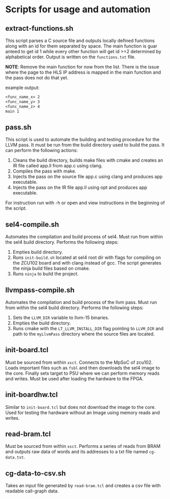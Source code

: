 # Scripts for usage and automation

## extract-functions.sh
This script parses a C source file and outputs locally defined functions along
with an id for them separated by space. The main function is guar anteed to get
id 1 while every other function will get id >=2 determined by alphabetical
order. Output is written on the `functions.txt` file. 

**NOTE**: Remove the main function for now from the list. There is the issue
where the page to the HLS IP address is mapped in the main function and the pass
does not do that yet.

example output:
```txt
<func_name_x> 2
<func_name_y> 3
<func_name_z> 4
main 1
```

## pass.sh
This script is used to automate the building and testing procedure for the LLVM
pass. It must be run from the build directory used to build the pass. It can
perform the following actions:
1. Cleans the build directory, builds make files with cmake and creates an IR
   file called app.ll from app.c using clang.
2. Compiles the pass with make.
3. Injects the pass on the source file app.c using clang and produces app
   executable.
4. Injects the pass on the IR file app.ll using opt and produces app executable.

For instruction run with -h or open and view instructions in the beginning of
the script.

## sel4-compile.sh
Automates the compilation and build process of sel4. Must run from within the
sel4 build directory. Performs the following steps:
1. Empties build directory.
2. Runs `init-build.sh` located at sel4 root dir with flags for compiling on the
   ZCU102 board and with clang instead of gcc. The script generates the ninja
   build files based on cmake.
3. Runs `ninja` to build the project.

## llvmpass-compile.sh
Automates the compilation and build process of the llvm pass. Must run from
within the sel4 build directory. Performs the following steps:
1. Sets the `LLVM_DIR` variable to llvm-15 binaries.
2. Empties the build directory.
3. Runs cmake with the `LT_LLVM_INSTALL_DIR` flag pointing to `LLVM_DIR` and
   path to the `myLlvmPass` directory where the source files are located.

## init-board.tcl
Must be sourced from within `xsct`. Connects to the MpSoC of zcu102. Loads
important files such as `fsbl` and then downloads the sel4 image to the core.
Finally sets target to PSU where we can perform memory reads and writes. Must be
used after loading the hardware to the FPGA.

## init-boardhw.tcl
Similar to `init-board.tcl` but does not download the image to the core. Used
for testing the hardware without an Image using memory reads and writes.

## read-bram.tcl
Must be sourced from within `xsct`. Performs a series of reads from BRAM and
outputs raw data of words and its addresses to a txt file named `cg-data.txt`.

## cg-data-to-csv.sh
Takes an input file generated by `read-bram.tcl` and creates a csv file with readable call-graph data.